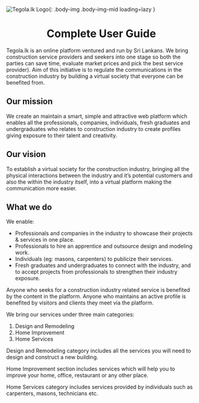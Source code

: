 ![Tegola.lk Logo](/images/logo-colored.svg){: .body-img .body-img-mid loading=lazy }

<h1 style="text-align: center;">
Complete User Guide
</h1>

Tegola.lk is an online platform ventured and run by Sri Lankans. We bring construction service providers and seekers into one stage so both the parties can save time, evaluate market prices and pick the best service provider). Aim of this initiative is to regulate the communications in the construction industry by building a virtual society that everyone can be benefited from.

## Our mission

We create an maintain a smart, simple and attractive web platform which enables all the professionals, companies, individuals, fresh graduates and undergraduates who relates to construction industry to create profiles giving exposure to their talent and creativity.

## Our vision

To establish a virtual society for the construction industry, bringing all the physical interactions between the industry and it’s potential customers and also the within the industry itself, into a virtual platform making the communication more easier.

## What we do

We enable:

- Professionals and companies in the industry to showcase their projects & services in one place.
- Professionals to hire an apprentice and outsource design and modeling work.
- Individuals (eg: masons, carpenters) to publicize their services.
- Fresh graduates and undergraduates to connect with the industry, and to accept projects from professionals to strengthen their industry exposure.

Anyone who seeks for a construction industry related service is benefited by the content in the platform. Anyone who maintains an active profile is benefited by visitors and clients they meet via the platform.

We bring our services under three main categories:

1. Design and Remodeling
2. Home Improvement
3. Home Services

Design and Remodeling category includes all the services you will need to design and construct a new building.

Home Improvement section includes services which will help you to improve your home, office, restaurant or any other place.

Home Services category includes services provided by individuals such as carpenters, masons, technicians etc.